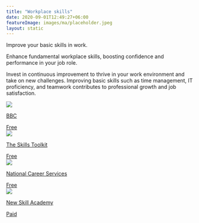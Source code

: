 ```yaml
---
title: "Workplace skills"
date: 2020-09-01T12:49:27+06:00
featureImage: images/ma/placeholder.jpeg
layout: static
---
```


Improve your basic skills in work.

Enhance fundamental workplace skills, boosting confidence and performance in your job role.

Invest in continuous improvement to thrive in your work environment and take on new challenges. Improving basic skills such as time management, IT proficiency, and teamwork contributes to professional growth and job satisfaction.

<a class="ma-link" href="https://www.bbc.co.uk/teach/skillswise/job-skills/zdh8vk7"><div class="ma-card ma-card-Learning"><div class="ma-icon"><img src ="/images/Icon-check - learning - opacity.svg"/></div><div class="ma-name"><p>BBC</p></div><div class="ma-paid-text"><span>Free</span></div></div></a><a class="ma-link" href="https://theskillstoolkit.campaign.gov.uk/"><div class="ma-card ma-card-Learning"><div class="ma-icon"><img src ="/images/Icon-check - learning - opacity.svg"/></div><div class="ma-name"><p>The Skills Toolkit</p></div><div class="ma-paid-text"><span>Free</span></div></div></a><a class="ma-link" href="https://nationalcareers.service.gov.uk/careers-advice/build-foundation-digital-skills-to-help-your-career/"><div class="ma-card ma-card-Learning"><div class="ma-icon"><img src ="/images/Icon-check - learning - opacity.svg"/></div><div class="ma-name"><p>National Career Services</p></div><div class="ma-paid-text"><span>Free</span></div></div></a><a class="ma-link" href="https://www.awin1.com/cread.php?awinmid=31125&awinaffid=1198638&ued=https%3A%2F%2Fnewskillsacademy.co.uk%2F"><div class="ma-card ma-card-Learning"><div class="ma-icon"><img src ="/images/Icon-pound - learning - opacity.svg"/></div><div class="ma-name"><p>New Skill Academy</p></div><div class="ma-paid-text"><span>Paid</span></div></div></a>  

<br/><br/>






